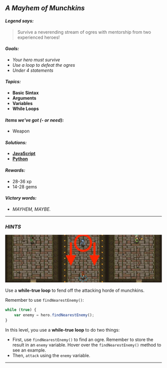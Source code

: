 ## _A Mayhem of Munchkins_

#### _Legend says:_
> Survive a neverending stream of ogres with mentorship from two experienced heroes!

#### _Goals:_
+ _Your hero must survive_
+ _Use a loop to defeat the ogres_
+ _Under 4 statements_

#### _Topics:_
+ **Basic Sintax**
+ **Arguments**
+ **Variables**
+ **While Loops**

#### _Items we've got (- or need):_
+ Weapon

#### _Solutions:_
+ **[JavaScript](aMayhemOfMunchkins.js)**
+ **[Python](a_mayhem_of_munchkins.py)**

#### _Rewards:_
+ 28-36 xp
+ 14-28 gems

#### _Victory words:_
+ _MAYHEM, MAYBE._

___

### _HINTS_

![](img/a_mayhem_of_munchkins.jpeg)

Use a **while-true loop** to fend off the attacking horde of munchkins.

Remember to use `findNearestEnemy()`:

```javascript
while (true) {
    var enemy = hero.findNearestEnemy();
}
```

In this level, you use a **while-true loop** to do two things:

+ First, use `findNearestEnemy()` to find an ogre. Remember to store the result in an `enemy` variable. Hover over the `findNearestEnemy()` method to see an example.
+ Then, `attack` using the `enemy` variable.

___

